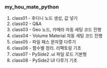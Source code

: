### my_hou_mate_python

1. class01 - 후디니 노드 생성, 값 넣기
2. class02 - Q&A
3. class03 - Geo 노드, 카메라 자동 세팅 코드 진행
4. class04 - Volume Material 자동 세팅 코드 진행
5. class05 - 파일 패스 문자열 다루기
6. class06 - 함수별 정리. 리팩토링 기초
7. class07 - PySide2 .ui 파일 로드 기본형
8. class08 - PySide2 UI 다루기 기초